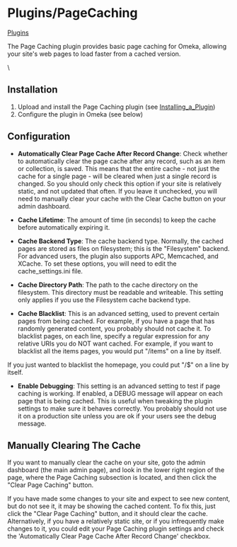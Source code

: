 Plugins/PageCaching
===================


[Plugins](../Plugins.1.html "Plugins")


The Page Caching plugin provides basic page caching for Omeka, allowing
your site's web pages to load faster from a cached version.

\

Installation 
-----------------------------------------------------------------

1.  Upload and install the Page Caching plugin (see
    [Installing\_a\_Plugin](https://omeka.org/codex/Installing_a_Plugin "Installing a Plugin"))
2.  Configure the plugin in Omeka (see below)

Configuration 
-------------------------------------------------------------------

-   **Automatically Clear Page Cache After Record Change**: Check
    whether to automatically clear the page cache after any record, such
    as an item or collection, is saved. This means that the entire
    cache - not just the cache for a single page - will be cleared when
    just a single record is changed. So you should only check this
    option if your site is relatively static, and not updated
    that often. If you leave it unchecked, you will need to manually
    clear your cache with the Clear Cache button on your
    admin dashboard.

<!-- -->

-   **Cache Lifetime**: The amount of time (in seconds) to keep the
    cache before automatically expiring it.

<!-- -->

-   **Cache Backend Type**: The cache backend type. Normally, the cached
    pages are stored as files on filesystem; this is the
    "Filesystem" backend. For advanced users, the plugin also supports
    APC, Memcached, and XCache. To set these options, you will need to
    edit the cache\_settings.ini file.

<!-- -->

-   **Cache Directory Path**: The path to the cache directory on
    the filesystem. This directory must be readable and writeable. This
    setting only applies if you use the Filesystem cache backend type.

<!-- -->

-   **Cache Blacklist**: This is an advanced setting, used to prevent
    certain pages from being cached. For example, if you have a page
    that has randomly generated content, you probably should not
    cache it. To blacklist pages, on each line, specify a regular
    expression for any relative URIs you do NOT want cached. For
    example, if you want to blacklist all the items pages, you would put
    "/items" on a line by itself.

If you just wanted to blacklist the homepage, you could put "/\$" on a
line by itself.

-   **Enable Debugging**: This setting is an advanced setting to test if
    page caching is working. If enabled, a DEBUG message will appear on
    each page that is being cached. This is useful when tweaking the
    plugin settings to make sure it behaves correctly. You probably
    should not use it on a production site unless you are ok if your
    users see the debug message.

Manually Clearing The Cache
-----------------------------------------------------------------------------------------------

If you want to manually clear the cache on your site, goto the admin
dashboard (the main admin page), and look in the lower right region of
the page, where the Page Caching subsection is located, and then click
the "Clear Page Caching" button.

If you have made some changes to your site and expect to see new
content, but do not see it, it may be showing the cached content. To fix
this, just click the "Clear Page Caching" button, and it should clear
the cache. Alternatively, if you have a relatively static site, or if
you infrequently make changes to it, you could edit your Page Caching
plugin settings and check the 'Automatically Clear Page Cache After
Record Change' checkbox.
